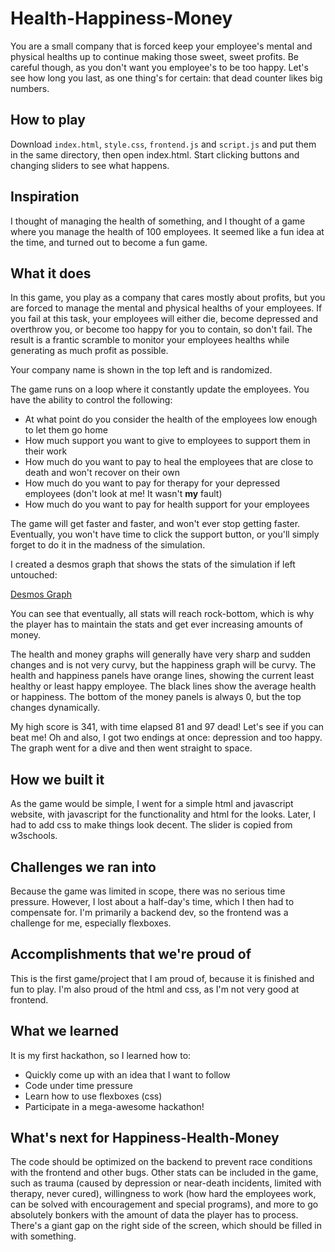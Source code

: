 # Health-Happiness-Money
You are a small company that is forced keep your employee's mental and physical healths up to continue making those sweet, sweet profits. Be careful though, as you don't want you employee's to be too happy. Let's see how long you last, as one thing's for certain: that dead counter likes big numbers.

## How to play
Download `index.html`, `style.css`, `frontend.js` and `script.js` and put them in the same directory, then open index.html. Start clicking buttons and changing sliders to see what happens.

## Inspiration
I thought of managing the health of something, and I thought of a game where you manage the health of 100 employees. It seemed like a fun idea at the time, and turned out to become a fun game.

## What it does
In this game, you play as a company that cares mostly about profits, but you are forced to manage the mental and physical healths of your employees. If you fail at this task, your employees will either die, become depressed and overthrow you, or become too happy for you to contain, so don't fail. The result is a frantic scramble to monitor your employees healths while generating as much profit as possible.

Your company name is shown in the top left and is randomized.

The game runs on a loop where it constantly update the employees. You have the ability to control the following:
- At what point do you consider the health of the employees low enough to let them go home
- How much support you want to give to employees to support them in their work
- How much do you want to pay to heal the employees that are close to death and won't recover on their own
- How much do you want to pay for therapy for your depressed employees (don't look at me! It wasn't **my** fault)
- How much do you want to pay for health support for your employees

The game will get faster and faster, and won't ever stop getting faster. Eventually, you won't have time to click the support button, or you'll simply forget to do it in the madness of the simulation.

I created a desmos graph that shows the stats of the simulation if left untouched:

[Desmos Graph](https://www.desmos.com/calculator/bxrqnzvv1g)

You can see that eventually, all stats will reach rock-bottom, which is why the player has to maintain the stats and get ever increasing amounts of money.

The health and money graphs will generally have very sharp and sudden changes and is not very curvy, but the happiness graph will be curvy. The health and happiness panels have orange lines, showing the current least healthy or least happy employee. The black lines show the average health or happiness. The bottom of the money panels is always 0, but the top changes dynamically.

My high score is 341, with time elapsed 81 and 97 dead! Let's see if you can beat me! Oh and also, I got two endings at once: depression and too happy. The graph went for a dive and then went straight to space.

## How we built it
As the game would be simple, I went for a simple html and javascript website, with javascript for the functionality and html for the looks. Later, I had to add css to make things look decent. The slider is copied from w3schools.

## Challenges we ran into
Because the game was limited in scope, there was no serious time pressure. However, I lost about a half-day's time, which I then had to compensate for. I'm primarily a backend dev, so the frontend was a challenge for me, especially flexboxes.

## Accomplishments that we're proud of
This is the first game/project that I am proud of, because it is finished and fun to play. I'm also proud of the html and css, as I'm not very good at frontend.

## What we learned
It is my first hackathon, so I learned how to:
- Quickly come up with an idea that I want to follow
- Code under time pressure
- Learn how to use flexboxes (css)
- Participate in a mega-awesome hackathon!

## What's next for Happiness-Health-Money
The code should be optimized on the backend to prevent race conditions with the frontend and other bugs. Other stats can be included in the game, such as trauma (caused by depression or near-death incidents, limited with therapy, never cured), willingness to work (how hard the employees work, can be solved with encouragement and special programs), and more to go absolutely bonkers with the amount of data the player has to process. There's a giant gap on the right side of the screen, which should be filled in with something.

